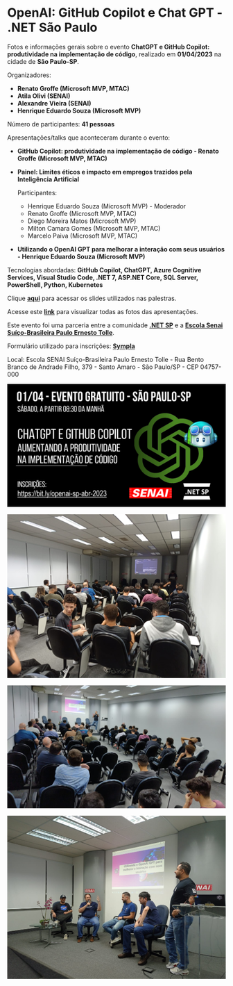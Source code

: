 # OpenAI: GitHub Copilot e Chat GPT - .NET São Paulo
Fotos e informações gerais sobre o evento **ChatGPT e GitHub Copilot: produtividade na implementação de código**, realizado em **01/04/2023** na cidade de **São Paulo-SP**.

Organizadores:
- **Renato Groffe (Microsoft MVP, MTAC)**
- **Atila Olivi (SENAI)**
- **Alexandre Vieira (SENAI)**
- **Henrique Eduardo Souza (Microsoft MVP)**

Número de participantes: **41 pessoas**

Apresentações/talks que aconteceram durante o evento:
* **GitHub Copilot: produtividade na implementação de código - Renato Groffe (Microsoft MVP, MTAC)**

* **Painel: Limites éticos e impacto em empregos trazidos pela Inteligência Artificial**
    
    Participantes:
    - Henrique Eduardo Souza (Microsoft MVP) - Moderador
    - Renato Groffe (Microsoft MVP, MTAC)
    - Diego Moreira Matos (Microsoft MVP)
    - Milton Camara Gomes (Microsoft MVP, MTAC)
    - Marcelo Paiva (Microsoft MVP, MTAC)

* **Utilizando o OpenAI GPT para melhorar a interação com seus usuários - Henrique Eduardo Souza (Microsoft MVP)**

Tecnologias abordadas: **GitHub Copilot, ChatGPT, Azure Cognitive Services, Visual Studio Code, .NET 7, ASP.NET Core, SQL Server, PowerShell, Python, Kubernetes**

Clique [**aqui**](/slides/) para acessar os slides utilizados nas palestras.

Acesse este [**link**](/img/) para visualizar todas as fotos das apresentações.

Este evento foi uma parceria entre a comunidade [**.NET SP**](https://www.meetup.com/dotnet-Sao-Paulo/) e a [**Escola Senai Suíço-Brasileira Paulo Ernesto Tolle**](https://suicobrasileira.sp.senai.br/).

Formulário utilizado para inscrições: [**Sympla**](https://www.sympla.com.br/evento/chatgpt-e-github-copilot-produtividade-na-implementacao-de-codigo-gratuito-e-presencial/1925171)

Local: Escola SENAI Suíço-Brasileira Paulo Ernesto Tolle - Rua Bento Branco de Andrade Filho, 379 - Santo Amaro - São Paulo/SP - CEP 04757-000

![Banner do evento](img/banner.png)

![Renato palestrando](img/o-19.jpeg)

![Henrique palestrando](img/o-32.jpeg)

![Discussão painel](img/o-49.jpeg)
